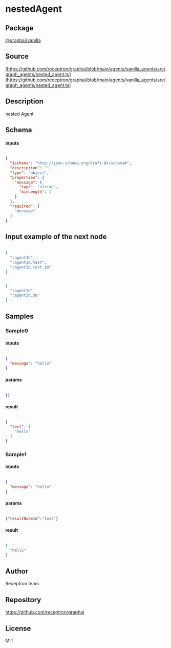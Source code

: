 # nestedAgent

## Package
[@graphai/vanilla](https://www.npmjs.com/package/@graphai/vanilla)
## Source
[https://github.com/receptron/graphai/blob/main/agents/vanilla_agents/src/graph_agents/nested_agent.ts](https://github.com/receptron/graphai/blob/main/agents/vanilla_agents/src/graph_agents/nested_agent.ts)

## Description

nested Agent

## Schema

#### inputs

```json

{
  "$schema": "http://json-schema.org/draft-04/schema#",
  "description": "",
  "type": "object",
  "properties": {
    "message": {
      "type": "string",
      "minLength": 1
    }
  },
  "required": [
    "message"
  ]
}

```

## Input example of the next node

```json

[
  ":agentId",
  ":agentId.test",
  ":agentId.test.$0"
]

```
```json

[
  ":agentId",
  ":agentId.$0"
]

```

## Samples

### Sample0

#### inputs

```json

{
  "message": "hello"
}

```

#### params

```json

{}

```

#### result

```json

{
  "test": [
    "hello"
  ]
}

```
### Sample1

#### inputs

```json

{
  "message": "hello"
}

```

#### params

```json

{"resultNodeId":"test"}

```

#### result

```json

[
  "hello"
]

```

## Author

Receptron team

## Repository

https://github.com/receptron/graphai

## License

MIT

